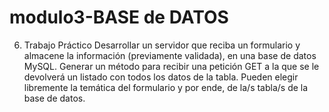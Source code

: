 # modulo3-BASE de DATOS

6. Trabajo Práctico
Desarrollar un servidor que reciba un formulario y almacene la información (previamente
validada), en una base de datos MySQL. Generar un método para recibir una petición
GET a la que se le devolverá un listado con todos los datos de la tabla.
Pueden elegir libremente la temática del formulario y por ende, de la/s tabla/s de la base
de datos.
